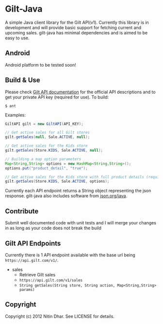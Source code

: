 Gilt-Java
=========
A simple Java client library for the Gilt API(v1). Currently this library is in development and will provide basic support for fetching current and upcoming
sales. gilt-java has minimal dependencies and is aimed to be easy to use.

Android
-------
Android platform to be tested soon!

Build & Use
-----------
Please check [Gilt API documentation](https://api.gilt.com) for the official API descriptions and to get your private API key (required for use).
To build:

    $ ant

Examples:

``` java
GiltAPI gilt = new GiltAPI(API_KEY);

// Get active sales for all Gilt stores
gilt.getSales(null, Sale.ACTIVE, null);

// Get active sales for the Kids store
gilt.getSales(Store.KIDS, Sale.ACTIVE, null);

// Building a map option parameters
Map<String,String> options = new HashMap<String,String>();
options.put("product_detail", "true");

// Get active sales for the Kids store with full product details (requires options)
gilt.getSales(Store.KIDS, Sale.ACTIVE, options);
```

Currently each API endpoint returns a String object representing the json response. gilt-java also includes software from [json.org/java](http://json.org/java/).

Contribute
------------
Submit well documented code with unit tests and I will merge your changes in as long as your code does not break the build

Gilt API Endpoints
--------------------
Currently there is 1 API endpoint available with the base url being `https://api.gilt.com/v1/`.

- sales
  - Retrieve Gilt sales
  - `https://api.gilt.com/v1/sales`
  - `String getSales(String store, String action, Map<String,String> params)`

Copyright
---------
Copyright (c) 2012 Nitin Dhar. See LICENSE for details.